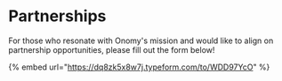 # Partnerships

For those who resonate with Onomy's mission and would like to align on partnership opportunities, please fill out the form below!

{% embed url="https://dq8zk5x8w7j.typeform.com/to/WDD97YcO" %}
